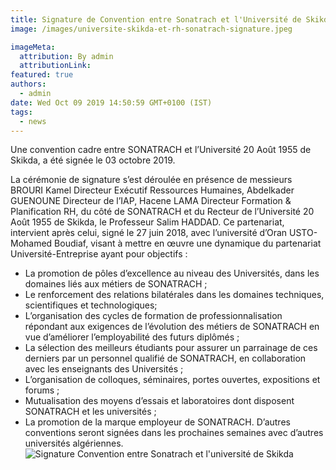 ```yaml
---
title: Signature de Convention entre Sonatrach et l'Université de Skikda.
image: /images/universite-skikda-et-rh-sonatrach-signature.jpeg

imageMeta:
  attribution: By admin
  attributionLink:
featured: true
authors:
  - admin
date: Wed Oct 09 2019 14:50:59 GMT+0100 (IST)
tags:
  - news
---
```

Une convention cadre entre SONATRACH et l’Université 20 Août 1955 de Skikda, a été signée le 03 octobre 2019.

La cérémonie de signature s’est déroulée en présence de messieurs BROURI Kamel Directeur Exécutif Ressources Humaines, Abdelkader GUENOUNE Directeur de l’IAP,
Hacene LAMA Directeur Formation & Planification RH, du côté de SONATRACH et du Recteur de l’Université 20 Août 1955 de Skikda, le Professeur Salim HADDAD.
Ce partenariat, intervient après celui, signé le 27 juin 2018, avec l’université d’Oran USTO-Mohamed Boudiaf, visant à mettre en œuvre une dynamique du partenariat Université-Entreprise ayant pour objectifs :
- La promotion de pôles d’excellence au niveau des Universités, dans les domaines liés aux métiers de SONATRACH ;
- Le renforcement des relations bilatérales dans les domaines techniques, scientifiques et technologiques;
- L’organisation des cycles de formation de professionnalisation répondant aux exigences de l’évolution des métiers de SONATRACH en vue d’améliorer l’employabilité des futurs diplômés ;
- La sélection des meilleurs étudiants pour assurer un parrainage de ces derniers par un personnel qualifié de SONATRACH, en collaboration avec les enseignants des Universités ;
- L’organisation de colloques, séminaires, portes ouvertes, expositions et forums ;
- Mutualisation des moyens d’essais et laboratoires dont disposent SONATRACH et les universités ;
- La promotion de la marque employeur de SONATRACH. D’autres conventions seront signées dans les prochaines semaines avec d’autres universités algériennes.
![Signature Convention entre Sonatrach et l'université de Skikda](/images/sonatrach-universite-skikda.jpg/)
